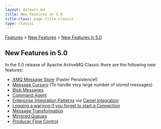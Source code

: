 ```yaml
---
layout: default_md
title: New Features in 5.0 
title-class: page-title-classic
type: classic
---
```


[Features](features) > [New Features](new-features) > [New Features in 5.0](new-features-in-50)


New Features in 5.0
-------------------

In the 5.0 release of Apache ActiveMQ Classic there are the following new features:

*   [AMQ Message Store](amq-message-store) (Faster Persistence!)
*   [Message Cursors](message-cursors) (To handle very large number of stored messages)
*   [Blob Messages](blob-messages)
*   [Command Agent](command-agent)
*   [Enterprise Integration Patterns](enterprise-integration-patterns) via [Camel Integration](http://activemq.apache.org/camel/)
*   [Logging a warning if you forget to start a Connection](logging-a-warning-if-you-forget-to-start-a-connection)
*   [Message Transformation](message-transformation)
*   [Mirrored Queues](mirrored-queues)
*   [Producer Flow Control](producer-flow-control)

